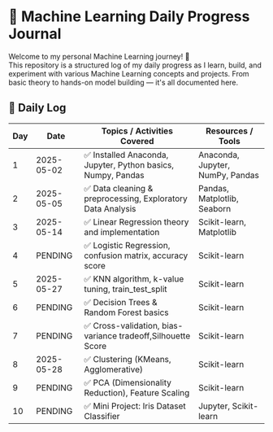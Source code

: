# 📘 Machine Learning Daily Progress Journal

Welcome to my personal Machine Learning journey! 🚀  
This repository is a structured log of my daily progress as I learn, build, and experiment with various Machine Learning concepts and projects. From basic theory to hands-on model building — it's all documented here.


## 📅 Daily Log

| Day | Date       | Topics / Activities Covered                                     | Resources / Tools                  |
|-----|------------|------------------------------------------------------------------|------------------------------------|
| 1   | 2025-05-02  | ✅ Installed Anaconda, Jupyter, Python basics, Numpy, Pandas     | Anaconda, Jupyter, NumPy, Pandas   |
| 2   | 2025-05-05  | ✅ Data cleaning & preprocessing, Exploratory Data Analysis      | Pandas, Matplotlib, Seaborn        |
| 3   | 2025-05-14  | ✅ Linear Regression theory and implementation                   | Scikit-learn, Matplotlib           |
| 4   | PENDING     | ✅ Logistic Regression, confusion matrix, accuracy score         | Scikit-learn                       |
| 5   | 2025-05-27  | ✅ KNN algorithm, k-value tuning, train_test_split               | Scikit-learn                       |
| 6   | PENDING     | ✅ Decision Trees & Random Forest basics                         | Scikit-learn                       |
| 7   | PENDING     | ✅ Cross-validation, bias-variance tradeoff,Silhouette Score     | Scikit-learn                       |
| 8   | 2025-05-28  | ✅ Clustering (KMeans, Agglomerative)                            | Scikit-learn                       |
| 9   |  PENDING    | ✅ PCA (Dimensionality Reduction), Feature Scaling               | Scikit-learn                       |
| 10  | PENDING     | ✅ Mini Project: Iris Dataset Classifier                         | Jupyter, Scikit-learn              |
